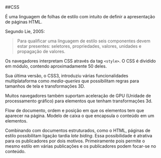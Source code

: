 
##CSS


É uma linguagem de folhas de estilo com intuito de
definir a apresentação de páginas HTML.

Segundo Lie, 2005:
>Para qualificar uma linguagem de estilo seis componentes devem
estar presentes: seletores, propriedades, valores, unidades e
propagação de valores.

<!-- Cascading Style Sheets, PhD thesis, by
Håkon Wium Lie – provides an authoritative historical reference of
CSS pág 23 -->

Os navegadores interpretam CSS através da tag ``<style>``. O CSS é
dividido em módulo, contendo aproximadamente 50 deles.

Sua última versão, o CSS3, introduziu várias funcionalidades
multiplataforma como *media-queries* que possibilitam regras para
tamanhos de tela e transformações 3D.

Muitos navegadores também suportam aceleração de GPU (Unidade de
processamento gráfico) para elementos que tenham transformações 3d.

Flow de documento, ordem e posição em que os elementos tem que
aparecer na página. Modelo de caixa o que encapsula o conteúdo em um
elementos.

<!-- falar do suporte a variáveis do CSS -->

Combinando com documentos estruturados, como o HTML, páginas de estilo
possibilitam ligação tardia *late biding*. Essa possibilidade é
atrativa para os publicadores por dois motivos. Primeiramente pois
permite o mesmo estilo em várias publicações e os publicadores podem
focar-se no conteúdo.
